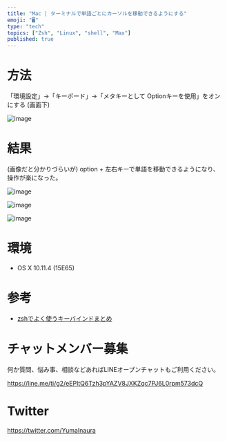 ```yaml
---
title: "Mac | ターミナルで単語ごとにカーソルを移動できるようにする"
emoji: "🖥"
type: "tech"
topics: ["Zsh", "Linux", "shell", "Max"]
published: true
---
```


# 方法

「環境設定」→「キーボード」→「メタキーとして Optionキーを使用」をオンにする (画面下)

![image](https://qiita-image-store.s3.amazonaws.com/0/89618/705a1154-9286-83ff-f97f-f8c0a93547a2.png)

# 結果

(画像だと分かりづらいが)
option + 左右キーで単語を移動できるようになり、操作が楽になった。

![image](https://qiita-image-store.s3.amazonaws.com/0/89618/7e7eca40-c84a-6ca1-6483-3d7b62a9c62c.png)

![image](https://qiita-image-store.s3.amazonaws.com/0/89618/afa68ee6-3844-be7f-32b8-a45b294bf7c2.png)

![image](https://qiita-image-store.s3.amazonaws.com/0/89618/51d73ed5-2597-3d78-4cff-387030735a0d.png)

# 環境

- OS X 10.11.4 (15E65)

# 参考

- [zshでよく使うキーバインドまとめ](http://qiita.com/takc923/items/08792b7188b5c11e0f21)








<!-- Update From Qiita API -->

# チャットメンバー募集


何か質問、悩み事、相談などあればLINEオープンチャットもご利用ください。

https://line.me/ti/g2/eEPltQ6Tzh3pYAZV8JXKZqc7PJ6L0rpm573dcQ





# Twitter


https://twitter.com/YumaInaura


<!-- Update From Qiita API -->


